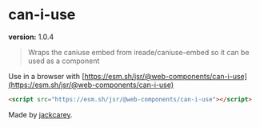 # can-i-use

**version:** 1.0.4

> Wraps the caniuse embed from ireade/caniuse-embed so it can be used as a component

Use in a browser with [https://esm.sh/jsr/@web-components/can-i-use](https://esm.sh/jsr/@web-components/can-i-use)

```html
<script src="https://esm.sh/jsr/@web-components/can-i-use"></script>
```

Made by [jackcarey](https://jackcarey.co.uk).